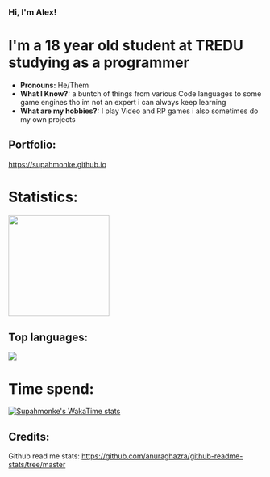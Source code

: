 ### Hi, I'm Alex!

# I'm a 18 year old student at TREDU studying as a programmer
- **Pronouns:** He/Them
- **What I Know?:** a buntch of things from various Code languages to some game engines tho im not an expert i can always keep learning
- **What are my hobbies?:** I play Video and RP games i also sometimes do my own projects


## Portfolio:
https://supahmonke.github.io

# Statistics:
<a href="https://github.com/anuraghazra/github-readme-stats">
  <img height=200 align="center" src="https://github-readme-stats.vercel.app/api?username=supahmonke&show_icons=true&theme=merko" />
</a>

## Top languages:
<a href="https://github.com/anuraghazra/convoychat">
  <img height=auto align="center" src="https://github-readme-stats.vercel.app/api/top-langs?username=anuraghazra&langs_count=6&theme=merko" />
</a>

# Time spend:
[![Supahmonke's WakaTime stats](https://github-readme-stats.vercel.app/api/wakatime?username=supahmonke\&layout=compact&theme=merko)](https://github.com/anuraghazra/github-readme-stats)

## Credits:
Github read me stats:
https://github.com/anuraghazra/github-readme-stats/tree/master
